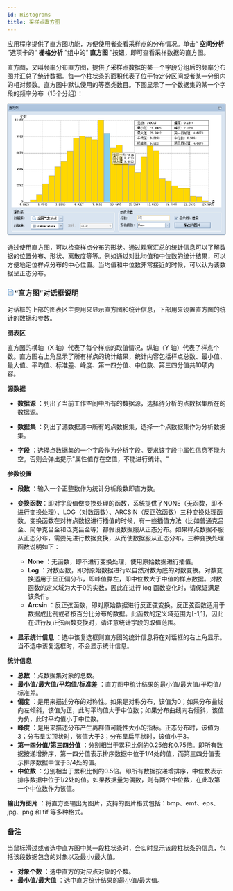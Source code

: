 ```yaml
---
id: Histograms
title: 采样点直方图
---
```

应用程序提供了直方图功能，方便使用者查看采样点的分布情况。单击“ **空间分析** ”选项卡的“ **栅格分析** ”组中的“ **直方图**
”按钮，即可查看采样数据的直方图。

直方图，又叫频率分布直方图，提供了采样点数据的某一个字段分组后的频率分布图并汇总了统计数据。每一个柱状条的面积代表了位于特定分区间或者某一分组内的相对频数。直方图中默认使用的等宽类数目。下图显示了一个数据集的某一个字段的频率分布（15个分组）：

![](img/histogram.png)  
 
  
通过使用直方图，可以检查样点分布的形状。通过观察汇总的统计信息可以了解数据的位置分布、形状、离散度等等。例如通过对比均值和中位数的统计结果，可以方便地定位样点分布的中心位置。当均值和中位数非常接近的时候，可以认为该数据呈正态分布。

### ![](../../img/read.gif)“直方图”对话框说明

对话框的上部的图表区主要用来显示直方图和统计信息，下部用来设置直方图的统计的数据和参数。

**图表区**

直方图的横轴（X 轴）代表了每个样点的取值情况，纵轴（Y 轴）代表了样点个数。直方图右上角显示了所有样点的统计结果，统计内容包括样点总数、最小值、最大值、平均值、标准差、峰度、第一四分值、中位数、第三四分值共10项内容。

**源数据**

- **数据源** ：列出了当前工作空间中所有的数据源，选择待分析的点数据集所在的数据源。

- **数据集** ：列出了源数据源中所有的点数据集，选择一个点数据集作为分析数据集。

- **字段** ：选择点数据集的一个字段作为分析字段。要求该字段中属性信息不能为空。否则会弹出提示"属性值存在空值，不能进行统计。"

**参数设置**

- **段数** ：输入一个正整数作为统计分析段数即直方数。

- **变换函数**：即对字段值做变换处理的函数，系统提供了NONE（无函数，即不进行变换处理）、LOG（对数函数）、ARCSIN（反正弦函数）三种变换处理函数。变换函数在对样点数据进行插值的时候，有一些插值方法（比如普通克吕金、简单克吕金和泛克吕金等）都假设数据服从正态分布。如果样点数据不服从正态分布，需要先进行数据变换，从而使数据服从正态分布。三种变换处理函数说明如下：
  * **None** ：无函数，即不进行变换处理，使用原始数据进行插值。
  * **Log** ：对数函数，即对原始数据进行以自然对数为底的对数变换。对数变换适用于呈正偏分布，即峰值靠左，即中位数大于中值的样点数据。对数函数的定义域为大于0的实数，因此在进行 log 函数变化时，请保证满足该条件。
  * **Arcsin** ：反正弦函数，即对原始数据进行反正弦变换。反正弦函数适用于数据成比例或者按百分比分布的数据。此函数的定义域范围为[-1,1]，因此在进行反正弦函数变换时，请注意统计字段的取值范围。

- **显示统计信息** ：选中该复选框则直方图的统计信息将在对话框的右上角显示。当不选中该复选框时，不会显示统计信息。

**统计信息**

* **总数** ：点数据集对象的总数。
* **最小值/最大值/平均值/标准差** ：直方图中统计结果的最小值/最大值/平均值/标准差。
* **偏度** ：是用来描述分布的对称性。如果是对称分布，该值为0；如果分布曲线向左倾斜，该值为正，此时平均值大于中位数；如果分布曲线向右倾斜，该值为负，此时平均值小于中位数。
* **峰度** ：是用来描述分布产生离群值可能性大小的指标。正态分布时，该值为3；分布呈尖顶状时，该值大于3；分布呈扁平状时，该值小于3。
* **第一四分值/第三四分值** ：分别相当于累积比例的0.25倍和0.75倍。即所有数据按递增排序，第一四分值表示排序数据中位于1/4处的值，而第三四分值表示排序数据中位于3/4处的值。
* **中位数** ：分别相当于累积比例的0.5倍。即所有数据按递增排序，中位数表示排序数据中位于1/2处的值。如果数据量为偶数，则有两个中位数，在此取第一个中位数作为该值。

**输出为图片** ：将直方图输出为图片，支持的图片格式包括：bmp、emf、eps、jpg、png 和 tif 等多种格式。

###  备注

当鼠标滑过或者选中直方图中某一段柱状条时，会实时显示该段柱状条的信息，包括该段数据包含的对象以及最小/最大值。

  * **对象个数** ：选中直方的对应点对象的个数。
  * **最小值/最大值** ：选中直方统计结果的最小值/最大值。

